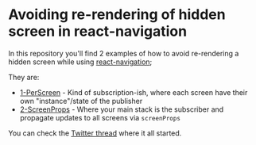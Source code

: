 # Avoiding re-rendering of hidden screen in react-navigation

In this repository you'll find 2 examples of how to avoid re-rendering a hidden screen while using [react-navigation](https://github.com/react-navigation/react-navigation);

They are:

* [1-PerScreen](./1-PerScreen.js) - Kind of subscription-ish, where each screen have their own "instance"/state of the publisher
* [2-ScreenProps](./2-ScreenProps) - Where your main stack is the subscriber and propagate updates to all screens via `screenProps`

You can check the [Twitter thread](https://twitter.com/sseraphini/status/981510349588516864) where it all started.
